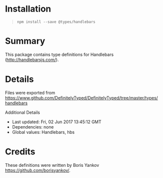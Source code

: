 # Installation
> `npm install --save @types/handlebars`

# Summary
This package contains type definitions for Handlebars (http://handlebarsjs.com/).

# Details
Files were exported from https://www.github.com/DefinitelyTyped/DefinitelyTyped/tree/master/types/handlebars

Additional Details
 * Last updated: Fri, 02 Jun 2017 13:45:12 GMT
 * Dependencies: none
 * Global values: Handlebars, hbs

# Credits
These definitions were written by Boris Yankov <https://github.com/borisyankov/>.
